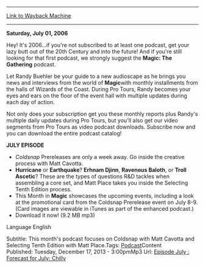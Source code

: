 
---
[Link to Wayback Machine](https://web.archive.org/web/20160301030841/http://magic.wizards.com/en/articles/podcasts/148626)

[_metadata_:description]:- "Saturday, July 01, 2006 Randy and Matt Place dive in to Selecting Tenth Edition. Hey! It's 2006…if you're not subscribed to at least one podcast, get your lazy butt out of the 20th Century and into the future! And if you're still looking for that first podcast, we strongly suggest the Magic: The Gathering podcast."
[_metadata_:generator]:- "Drupal 7 (http://drupal.org)"
[_metadata_:node]:- "148626"
[_metadata_:source]:- "article"
[_metadata_:title]:- "Forecast for July: Chilly"
[_metadata_:wayback_capture_timestamp]:- "2016-03-01 03:08:41"
[_metadata_:wayback_raw_url]:- "https://web.archive.org/web/20160301030841id_/http://magic.wizards.com/en/articles/podcasts/148626"
[_metadata_:wayback_url]:- "http://magic.wizards.com/en/articles/podcasts/148626"
---





**Saturday, July 01, 2006**  



Hey! It's 2006…if you're not subscribed to at least one podcast, get your lazy butt out of the 20th Century and into the future! And if you're still looking for that first podcast, we strongly suggest the **Magic: The Gathering** podcast.


Let Randy Buehler be your guide to a new audioscape as he brings you news and interviews from the world of **Magic**with monthly installments from the halls of Wizards of the Coast. During Pro Tours, Randy becomes your eyes and ears on the floor of the event hall with multiple updates during each day of action.


Not only does your subscription get you these monthly reports plus Randy's multiple daily updates during Pro Tours, but you'll also get our video segments from Pro Tours as video podcast downloads. Subscribe now and you can download the entire podcast catalog!



**JULY EPISODE**



* *Coldsnap* Prereleases are only a week away. Go inside the creative process with Matt Cavotta.
* **Hurricane** or **Earthquake**? **Erhnam Djinn**, **Ravenous Baloth**, or **Troll Ascetic**? These are the types of questions R&D tackles when assembling a core set, and Matt Place takes you inside the Selecting Tenth Edition process.
* This Month in **Magic** showcases the upcoming events, including a look at the promotional card from the Coldsnap Prerelease event on July 8-9. (Card images are viewable in iTunes as part of the enhanced podcast.)
* Download it now! (9.2 MB mp3)

Language 
 English

Subtitle: This month's podcast focuses on Coldsnap with Matt Cavotta and Selecting Tenth Edition with Matt Place.Tags: [Podcast](/en/tags/podcast-0)Content Published: Tuesday, December 17, 2013 - 3:00pmMp3 Url: [Episode July : Forecast for July: Chilly](http://webcast.wizards.com/podcasts/mtgstudio/mtgpodcast_july_ne.mp3)  

 
